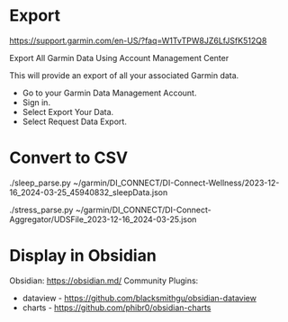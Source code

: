 # Export

https://support.garmin.com/en-US/?faq=W1TvTPW8JZ6LfJSfK512Q8

Export All Garmin Data Using Account Management Center

This will provide an export of all your associated Garmin data. 

- Go to your Garmin Data Management Account.
- Sign in.
- Select Export Your Data.
- Select Request Data Export.

# Convert to CSV

./sleep_parse.py  ~/garmin/DI_CONNECT/DI-Connect-Wellness/2023-12-16_2024-03-25_45940832_sleepData.json 

./stress_parse.py ~/garmin/DI_CONNECT/DI-Connect-Aggregator/UDSFile_2023-12-16_2024-03-25.json

# Display in Obsidian

Obsidian: https://obsidian.md/
Community Plugins:

- dataview - https://github.com/blacksmithgu/obsidian-dataview
- charts - https://github.com/phibr0/obsidian-charts